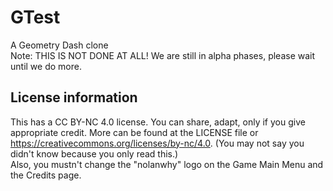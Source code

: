 # GTest
A Geometry Dash clone<br>
Note: THIS IS NOT DONE AT ALL! We are still in alpha phases, please wait until we do more.
## License information
This has a CC BY-NC 4.0 license. You can share, adapt, only if you give appropriate credit. More can be found at the LICENSE file or https://creativecommons.org/licenses/by-nc/4.0. (You may not say you didn't know because you only read this.)<br>
Also, you mustn't change the "nolanwhy" logo on the Game Main Menu and the Credits page.
